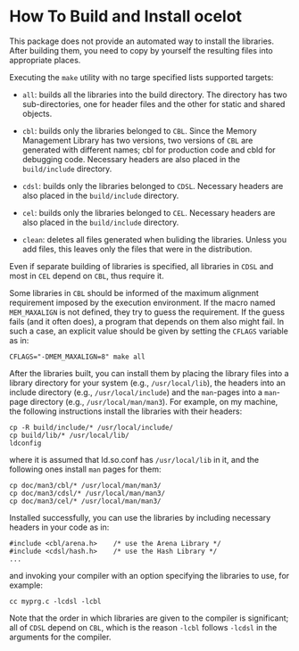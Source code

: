 How To Build and Install ocelot
===============================

This package does not provide an automated way to install the libraries. After
building them, you need to copy by yourself the resulting files into
appropriate places.

Executing the `make` utility with no targe specified lists supported targets:

-  `all`: builds all the libraries into the build directory. The directory has
   two sub-directories, one for header files and the other for static and
   shared objects.

-  `cbl`: builds only the libraries belonged to `CBL`. Since the Memory
   Management Library has two versions, two versions of `CBL` are generated
   with different names; cbl for production code and cbld for debugging code.
   Necessary headers are also placed in the `build/include` directory.

- `cdsl`: builds only the libraries belonged to `CDSL`. Necessary headers are
   also placed in the `build/include` directory.

- `cel`: builds only the libraries belonged to `CEL`. Necessary headers are
   also placed in the `build/include` directory.

- `clean`: deletes all files generated when buliding the libraries. Unless
   you add files, this leaves only the files that were in the distribution.

Even if separate building of libraries is specified, all libraries in `CDSL`
and most in `CEL` depend on `CBL`, thus require it.

Some libraries in `CBL` should be informed of the maximum alignment requirement
imposed by the execution environment. If the macro named `MEM_MAXALIGN` is not
defined, they try to guess the requirement. If the guess fails (and it often
does), a program that depends on them also might fail. In such a case, an
explicit value should be given by setting the `CFLAGS` variable as in:

    CFLAGS="-DMEM_MAXALIGN=8" make all

After the libraries built, you can install them by placing the library files
into a library directory for your system (e.g., `/usr/local/lib`), the headers
into an include directory (e.g., `/usr/local/include`) and the `man`-pages into
a `man`-page directory (e.g., `/usr/local/man/man3`). For example, on my
machine, the following instructions install the libraries with their headers:

    cp -R build/include/* /usr/local/include/
    cp build/lib/* /usr/local/lib/
    ldconfig

where it is assumed that ld.so.conf has `/usr/local/lib` in it, and the
following ones install `man` pages for them:

    cp doc/man3/cbl/* /usr/local/man/man3/
    cp doc/man3/cdsl/* /usr/local/man/man3/
    cp doc/man3/cel/* /usr/local/man/man3/

Installed successfully, you can use the libraries by including necessary
headers in your code as in:

    #include <cbl/arena.h>    /* use the Arena Library */
    #include <cdsl/hash.h>    /* use the Hash Library */
    ...

and invoking your compiler with an option specifying the libraries to use, for
example:

    cc myprg.c -lcdsl -lcbl

Note that the order in which libraries are given to the compiler is
significant; all of `CDSL` depend on `CBL`, which is the reason `-lcbl` follows
`-lcdsl` in the arguments for the compiler.
